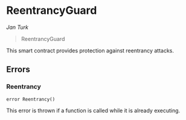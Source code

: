 # ReentrancyGuard

*Jan Turk*

> ReentrancyGuard

This smart contract provides protection against reentrancy attacks.





## Errors

### Reentrancy

```solidity
error Reentrancy()
```

This error is thrown if a function is called while it is already executing.





